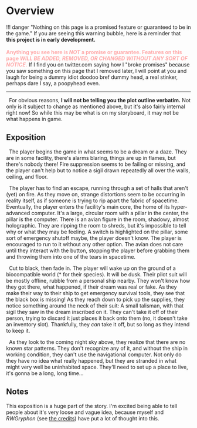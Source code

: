 # Overview

!!! danger "Nothing on this page is a promised feature or guaranteed to be in the game."
    If you are seeing this warning bubble, here is a reminder that **this project is in early development.**<br/>
    <br/>
    <span style="color:#faa">**Anything you see here is *NOT* a promise or guarantee. Features on this page *WILL BE ADDED, REMOVED, OR CHANGED WITHOUT ANY SORT OF NOTICE.***</span> If I find you on twitter.com saying how I "broke promises" because you saw something on this page that I removed later, I will point at you and laugh for being a dummy idiot doodoo bref dummy head, a real stinker, perhaps dare I say, a poopyhead even.

***

&nbsp;&nbsp;For obvious reasons, **I will not be telling you the plot outline verbatim.** Not only is it subject to change as mentioned above, but it's also fairly internal right now! So while this may be what is on my storyboard, it may not be what happens in game.

## Exposition

&nbsp;&nbsp;The player begins the game in what seems to be a dream or a daze. They are in some facility, there's alarms blaring, things are up in flames, but there's nobody there! Fire suppression seems to be failing or missing, and the player can't help but to notice a sigil drawn repeatedly all over the walls, ceiling, and floor.

&nbsp;&nbsp;The player has to find an escape, running through a set of halls that aren't (yet) on fire. As they move on, strange distortions seem to be occurring in reality itself, as if someone is trying to rip apart the fabric of spacetime. Eventually, the player enters the facility's main core, the home of its hyper-advanced computer. It's a large, circular room with a pillar in the center, the pillar is the computer. There is an avian figure in the room, shadowy, almost holographic. They are ripping the room to shreds, but it's impossible to tell why or what they may be feeling. A switch is highlighted on the pillar, some sort of emergency shutoff maybe, the player doesn't know. The player is encouraged to run to it without any other option. The avian does not care until they interact with the button, stopping the player before grabbing them and throwing them into one of the tears in spacetime.

&nbsp;&nbsp;Cut to black, then fade in. The player will wake up on the ground of a biocompatible world (\* for their species). It will be dusk. Their pilot suit will be mostly offline, rubble from a personal ship nearby. They won't know how they got there, what happened, if their dream was real or fake. As they make their way to their ship to get emergency survival tools, they see that the black box is missing! As they reach down to pick up the supplies, they notice something around the neck of their suit: A small talisman, with that sigil they saw in the dream inscribed on it. They can't take it off of their person, trying to discard it just places it back onto them (no, it doesn't take an inventory slot). Thankfully, they *can* take it off, but so long as they intend to keep it.

&nbsp;&nbsp;As they look to the coming night sky above, they realize that there are no known star patterns. They don't recognize any of it, and without the ship in working condition, they can't use the navigational computer. Not only do they have no idea what really happened, but they are stranded in what might very well be uninhabited space. They'll need to set up a place to live, it's gonna be a long, long time...

## Notes

This exposition is a huge part of the story. I'm excited being able to tell people about it's very loose and vague idea, because myself and *RWGryphon* (see [the credits](../credits.md)) have put a lot of thought into this.